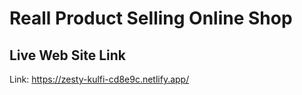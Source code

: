 # Reall Product Selling Online Shop


## Live Web Site Link

Link: https://zesty-kulfi-cd8e9c.netlify.app/